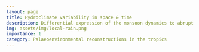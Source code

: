 ```yaml
---
layout: page
title: Hydroclimate variability in space & time
description: Differential expression of the monsoon dynamics to abrupt events (e.g. abrupt warming).
img: assets/img/local-rain.png
importance: 1
category: Palaeoenvironmental reconstructions in the tropics
---
```

